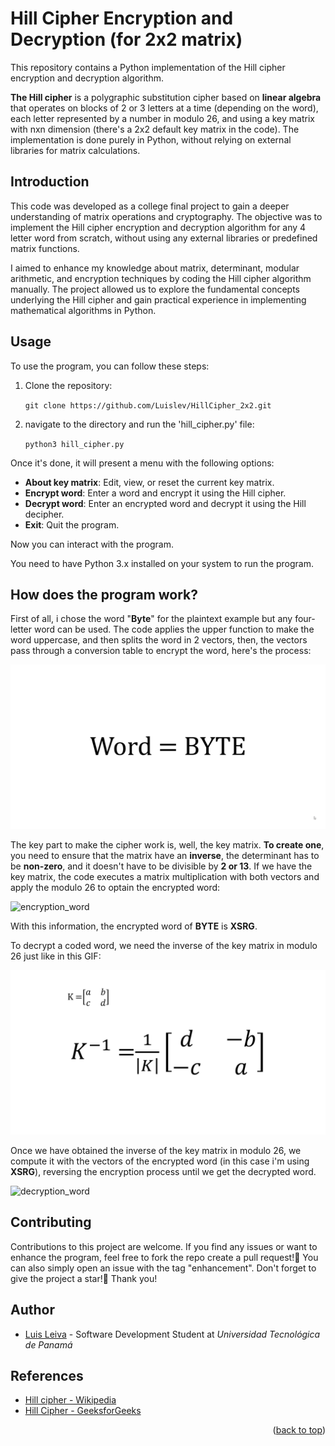 # Hill Cipher Encryption and Decryption (for 2x2 matrix)

This repository contains a Python implementation of the Hill cipher encryption and decryption algorithm.

**The Hill cipher** is a polygraphic substitution cipher based on **linear algebra** that operates on blocks of 2 or 3 letters at a time (depending on the word), each letter represented by a number in modulo 26, and using a key matrix with nxn dimension (there's a 2x2 default key matrix in the code). The implementation is done purely in Python, without relying on external libraries for matrix calculations.

## Introduction

This code was developed as a college final project to gain a deeper understanding of matrix operations and cryptography. The objective was to implement the Hill cipher encryption and decryption algorithm for any 4 letter word from scratch, without using any external libraries or predefined matrix functions.

I aimed to enhance my knowledge about matrix, determinant, modular arithmetic, and encryption techniques by coding the Hill cipher algorithm manually. The project allowed us to explore the fundamental concepts underlying the Hill cipher and gain practical experience in implementing mathematical algorithms in Python.

## Usage

To use the program, you can follow these steps:

1. Clone the repository:

   `git clone https://github.com/Luislev/HillCipher_2x2.git`

2. navigate to the directory and run the 'hill_cipher.py' file:

    `python3 hill_cipher.py`

Once it's done, it will present a menu with the following options:

 - **About key matrix**: Edit, view, or reset the current key matrix.
 - **Encrypt word**: Enter a word and encrypt it using the Hill cipher.
 - **Decrypt word**: Enter an encrypted word and decrypt it using the Hill decipher.
 - **Exit**: Quit the program.

Now you can interact with the program.

You need to have Python 3.x installed on your system to run the program.

## How does the program work?

First of all, i chose the word "**Byte**" for the plaintext example but any four-letter word can be used. The code applies the upper function to make the word uppercase, and then splits the word in 2 vectors, then, the vectors pass through a conversion table to encrypt the word, here's the process:

![word_to_numbers](gifs_explanation/hillCipher1-luis.leivadev.gif)

The key part to make the cipher work is, well, the key matrix. **To create one**, you need to ensure that the matrix have an **inverse**, the determinant has to be **non-zero**, and it doesn't have to be divisible by **2 or 13**.
If we have the key matrix, the code executes a matrix multiplication with both vectors and apply the modulo 26 to optain the encrypted word:

![encryption_word](gifs_explanation/hillCipher2-luis.leivadev.gif)

With this information, the encrypted word of **BYTE** is **XSRG**.

To decrypt a coded word, we need the inverse of the key matrix in modulo 26 just like in this GIF:

![inverse_key_matrix](gifs_explanation/hillCipher3-luis.leivadev.gif)

Once we have obtained the inverse of the key matrix in modulo 26, we compute it with the vectors of the encrypted word (in this case i'm using **XSRG**), reversing the encryption process until we get the decrypted word.

![decryption_word](gifs_explanation/hillCipher4-luis.leivadev.gif)
## Contributing

Contributions to this project are welcome. If you find any issues or want to enhance the program, feel free to fork the repo create a pull request!🤗
You can also simply open an issue with the tag "enhancement". Don't forget to give the project a star!🌟
Thank you!

## Author

- [Luis Leiva](https://github.com/Luislev) - Software Development Student at _Universidad Tecnológica de Panamá_

## References
 - [Hill cipher - Wikipedia](https://www.wikipedia.org/wiki/Hill_cipher)
 - [Hill Cipher - GeeksforGeeks](https://www.geeksforgeeks.org/hill-cipher/)

<p align="right">(<a href="#top">back to top</a>)</p>